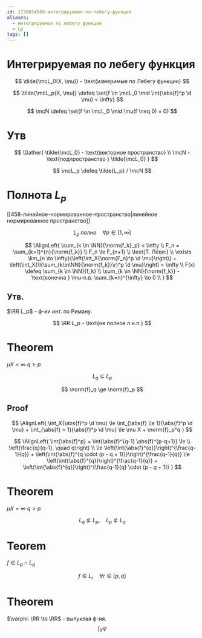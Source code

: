 ```yaml
---
id: 1738654869-интегрируемая-по-лебегу-функция
aliases:
  - интегрируемая по лебегу функция
  - Lp
tags: []
---
```

# Интегрируемая по лебегу функция

$$
\tilde{\mcL_0(X, \mu)} - \text{измеримые по Лебегу функции}
$$

$$
\tilde{\mcL_p(X, \mu)} \defeq \set{f \in \mcL_0 \mid \int{\abs{f}^p \d \mu} < \infty}
$$

$$
\mcN \defeq \set{f \in \mcL_0 \mid \mu(f \neq 0) = 0}
$$

# Утв

$$
\Gather{
\tilde{\mcL_0} - \text{векторное пространство} \\
\mcN - \text{подпространство } \tilde{\mcL_0}
}
$$

$$
\mcL_p \defeq \tilde{L_p} / \mcN
$$

# Полнота $L_p$

[[458-линейное-нормированное-пространство|линейное нормированное пространство]]

$$
L_p\ полно \quad \forall p \in [1, \infty]
$$

$$
\AlignLeft{
\sum_{k \in \NN}{\norm{f_k}_p} < \infty \\
F_n = \sum_{k=1}^{n}{\norm{f_k}} \\
F_n \le F_{n+1} \\
\text{Т. Леви:} \\
\exists \lim_{n \to \infty}{\left(\int_X{\norm{F_n}^p \d \mu}\right)}
= \left(\int_X{\l(\sum_{k\in\NN}{\norm{f_k}}\r)^p \d \mu}\right)
< \infty \\
F(x) \defeq \sum_{k \in \NN}{f_k} \\
\sum_{k \in \NN}{\norm{f_k}} - \text{конечна } \mu-п.в.
\sum_{k=n}^{\infty} \to 0 \\
}
$$

## Утв.

$\RR L_p$ - ф-ии инт. по Риману.

$$
\RR L_p - \text{не полное л.н.п.}
$$

# Theorem

$\mu X < \infty$
$q \ge p$

$$
L_q \subseteq L_p
$$

$$
\norm{f}_q \ge \norm{f}_p
$$

## Proof

$$
\AlignLeft{
\int_X{\abs{f}^p \d \mu} \le \int_{\abs{f} \le 1}{\abs{f}^p \d \mu} + \int_{\abs{f} > 1}{\abs{f}^p \d \mu} \le \mu X + \norm{f}_p^q
}
$$

$$
\AlignLeft{
\int{\abs{f}^p} = \int{\abs{f}^{q-1} \abs{f}^{p-q+1}} \le \\
\left(\frac{q}{q-1}, \quad q\right) \\
\le \left(\int{\abs{f}^{q}}\right)^{\frac{q-1}{q}} +
\left(\int{\abs{f}^{q \cdot (p - q + 1)}}\right)^{\frac{q-1}{q}} \le 
\left(\int{\abs{f}^{q}}\right)^{\frac{q-1}{q}} + 
\left(\int{\abs{f}^{q}}\right)^{\frac{q-1}{q} \cdot (p - q + 1)}
}
$$

# Theorem

$\mu X = \infty$
$q > p$

$$
L_q \not\subseteq L_p, \quad L_p \not\subseteq L_q
$$

# Teorem

$f \in L_p \cap L_q$

$$
f \in L_r \quad \forall r \in [p,q]
$$

# Theorem
$\varphi: \RR \to \RR$ - выпуклая ф-ия.
 $$
\int_X{\varphi{}}
$$
